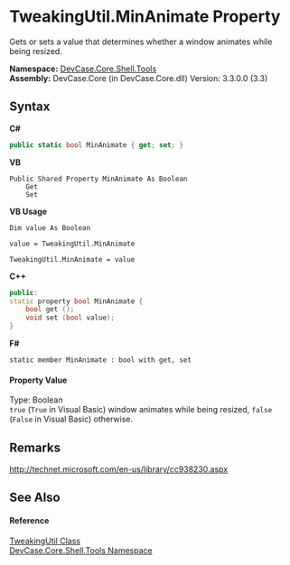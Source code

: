 # TweakingUtil.MinAnimate Property 
 

Gets or sets a value that determines whether a window animates while being resized.

**Namespace:**&nbsp;<a href="N_DevCase_Core_Shell_Tools">DevCase.Core.Shell.Tools</a><br />**Assembly:**&nbsp;DevCase.Core (in DevCase.Core.dll) Version: 3.3.0.0 (3.3)

## Syntax

**C#**<br />
``` C#
public static bool MinAnimate { get; set; }
```

**VB**<br />
``` VB
Public Shared Property MinAnimate As Boolean
	Get
	Set
```

**VB Usage**<br />
``` VB Usage
Dim value As Boolean

value = TweakingUtil.MinAnimate

TweakingUtil.MinAnimate = value
```

**C++**<br />
``` C++
public:
static property bool MinAnimate {
	bool get ();
	void set (bool value);
}
```

**F#**<br />
``` F#
static member MinAnimate : bool with get, set

```


#### Property Value
Type: Boolean<br />`true` (`True` in Visual Basic) window animates while being resized, `false` (`False` in Visual Basic) otherwise.

## Remarks
<a href="http://technet.microsoft.com/en-us/library/cc938230.aspx" target="_blank">http://technet.microsoft.com/en-us/library/cc938230.aspx</a>

## See Also


#### Reference
<a href="T_DevCase_Core_Shell_Tools_TweakingUtil">TweakingUtil Class</a><br /><a href="N_DevCase_Core_Shell_Tools">DevCase.Core.Shell.Tools Namespace</a><br />